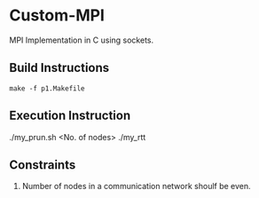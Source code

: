 # Custom-MPI

MPI Implementation in C using sockets.

## Build Instructions

```make -f p1.Makefile``` 

## Execution Instruction

./my_prun.sh <No. of nodes> ./my_rtt

## Constraints

1. Number of nodes in a communication network shoulf be even.
